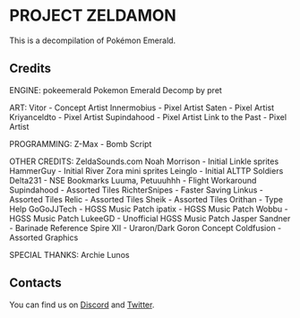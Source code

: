 # PROJECT ZELDAMON

This is a decompilation of Pokémon Emerald.


## Credits

ENGINE:
pokeemerald Pokemon Emerald Decomp by pret

ART:
Vitor - Concept Artist
Innermobius - Pixel Artist
Saten - Pixel Artist
Kriyanceldto - Pixel Artist
Supindahood - Pixel Artist
Link to the Past - Pixel Artist

PROGRAMMING: 
Z-Max - Bomb Script

OTHER CREDITS:
ZeldaSounds.com 
Noah Morrison - Initial Linkle sprites
HammerGuy - Initial River Zora mini sprites
Leinglo - Initial ALTTP Soldiers
Delta231 - NSE Bookmarks
Luuma, Petuuuhhh - Flight Workaround
Supindahood - Assorted Tiles
RichterSnipes - Faster Saving
Linkus - Assorted Tiles
Relic - Assorted Tiles
Sheik - Assorted Tiles
Orithan - Type Help
GoGoJJTech - HGSS Music Patch
ipatix - HGSS Music Patch
Wobbu - HGSS Music Patch
LukeeGD - Unofficial HGSS Music Patch
Jasper Sandner - Barinade Reference
Spire XII - Uraron/Dark Goron Concept
Coldfusion - Assorted Graphics 

SPECIAL THANKS:
Archie
Lunos

## Contacts

You can find us on [Discord](https://discord.gg/2ZZC3qc) and [Twitter](https://twitter.com/ProjectZeldamon).
